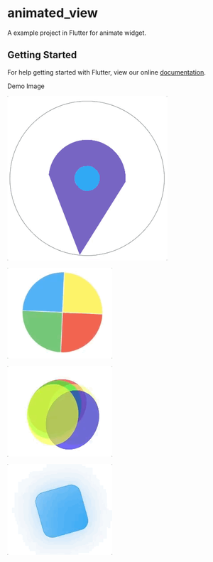 # animated_view

A example project in Flutter for animate widget.

## Getting Started

For help getting started with Flutter, view our online
[documentation](https://flutter.io/).

Demo Image

![alt text](https://github.com/zmqgithub/animated_widget/blob/master/demoimages/point_img.gif)

![alt text](https://github.com/zmqgithub/animated_widget/blob/master/demoimages/square_demo.gif)

![alt text](https://github.com/zmqgithub/animated_widget/blob/master/demoimages/triangle_demo.gif)

![alt text](https://github.com/zmqgithub/animated_widget/blob/master/demoimages/squareedge_demo.gif)
